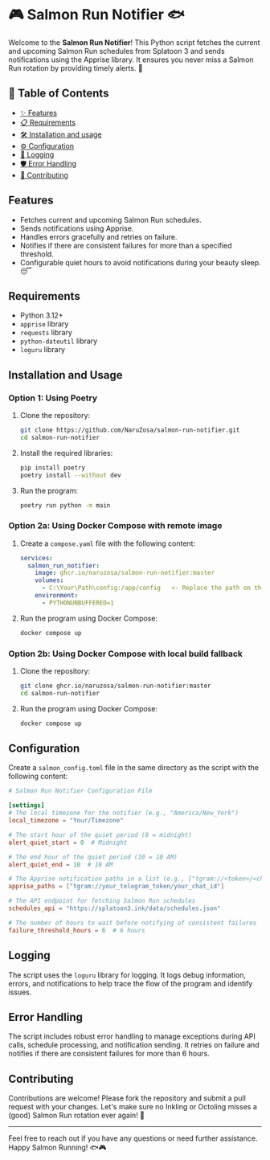 # 🎮 Salmon Run Notifier 🐟

Welcome to the **Salmon Run Notifier**! This Python script fetches the current and upcoming Salmon Run schedules from Splatoon 3 and sends notifications using the Apprise library. It ensures you never miss a Salmon Run rotation by providing timely alerts. 🎉

## 📑 Table of Contents

- [✨ Features](#features)
- [📋 Requirements](#requirements)
- [🛠️ Installation and usage](#installation-and-usage)
- [⚙️ Configuration](#configuration)
- [📜 Logging](#logging)
- [🛡️ Error Handling](#error-handling)
- [🤝 Contributing](#contributing)

## Features

- Fetches current and upcoming Salmon Run schedules.
- Sends notifications using Apprise.
- Handles errors gracefully and retries on failure.
- Notifies if there are consistent failures for more than a specified threshold.
- Configurable quiet hours to avoid notifications during your beauty sleep. 😴

## Requirements

- Python 3.12+
- `apprise` library
- `requests` library
- `python-dateutil` library
- `loguru` library

## Installation and Usage

### Option 1: Using Poetry

1. Clone the repository:
    ```sh
    git clone https://github.com/NaruZosa/salmon-run-notifier.git
    cd salmon-run-notifier
    ```

2. Install the required libraries:
    ```sh
    pip install poetry
    poetry install --without dev
    ```

3. Run the program:
    ```sh
    poetry run python -m main
    ```

### Option 2a: Using Docker Compose with remote image

1. Create a `compose.yaml` file with the following content:
    ```yaml
    services:
      salmon_run_notifier:
        image: ghcr.io/naruzosa/salmon-run-notifier:master
        volumes:
          - C:\Your\Path\config:/app/config   <- Replace the path on the left with your path
        environment:
          - PYTHONUNBUFFERED=1
    ```

2. Run the program using Docker Compose:
    ```sh
    docker compose up
    ```

### Option 2b: Using Docker Compose with local build fallback

1. Clone the repository:
    ```sh
    git clone ghcr.io/naruzosa/salmon-run-notifier:master
    cd salmon-run-notifier
    ```

2. Run the program using Docker Compose:
    ```sh
    docker compose up
    ```

## Configuration


Create a `salmon_config.toml` file in the same directory as the script with the following content:

```toml
# Salmon Run Notifier Configuration File

[settings]
# The local timezone for the notifier (e.g., "America/New_York")
local_timezone = "Your/Timezone"

# The start hour of the quiet period (0 = midnight)
alert_quiet_start = 0  # Midnight

# The end hour of the quiet period (10 = 10 AM)
alert_quiet_end = 10  # 10 AM

# The Apprise notification paths in a list (e.g., ["tgram://<token>/<chat_id>"])
apprise_paths = ["tgram://your_telegram_token/your_chat_id"]

# The API endpoint for fetching Salmon Run schedules
schedules_api = "https://splatoon3.ink/data/schedules.json"

# The number of hours to wait before notifying of consistent failures
failure_threshold_hours = 6  # 6 hours
```

## Logging

The script uses the `loguru` library for logging. It logs debug information, errors, and notifications to help trace the flow of the program and identify issues.

## Error Handling

The script includes robust error handling to manage exceptions during API calls, schedule processing, and notification sending. It retries on failure and notifies if there are consistent failures for more than 6 hours.

## Contributing

Contributions are welcome! Please fork the repository and submit a pull request with your changes. Let's make sure no Inkling or Octoling misses a (good) Salmon Run rotation ever again! 🦑

---

Feel free to reach out if you have any questions or need further assistance. Happy Salmon Running! 🐟🎮